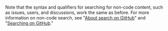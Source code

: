 Note that the syntax and qualifiers for searching for non-code content, such as issues, users, and discussions, work the same as before. For more information on non-code search, see "[About search on GitHub](/search-github/getting-started-with-searching-on-github/about-searching-on-github.md)" and "[Searching on GitHub](/search-github/searching-on-github)."